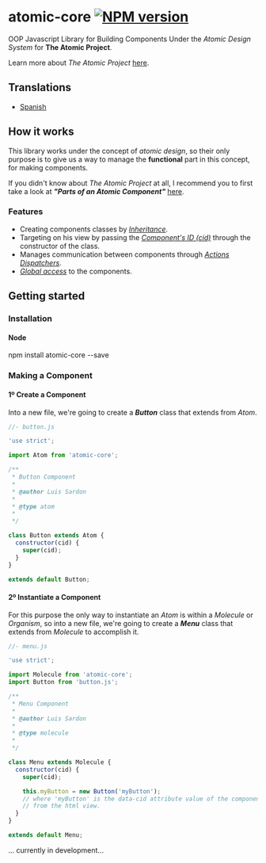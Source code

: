 # atomic-core [![NPM version][npm-image]][npm-url]
OOP Javascript Library for Building Components Under the *Atomic Design System*
for **The Atomic Project**.

Learn more about *The Atomic Project* [here](#).

## Translations
* [Spanish](https://github.com/luissardon/atomic-core/blob/master/README-es.md)

## How it works

This library works under the concept of *atomic design*, so their only purpose
is to give us a way to manage the **functional** part in this concept, for
making components.

If you didn't know about *The Atomic Project* at all, I recommend you to first
take a look at ***"Parts of an Atomic Component"*** [here](#).

### Features
- Creating components classes by *[Inheritance](#)*.
- Targeting on his view by passing the *[Component's ID (cid)](#)* through the
constructor of the class.
- Manages communication between components through *[Actions Dispatchers](#)*.
- *[Global access](#)* to the components.

## Getting started

### Installation

#### Node
npm install atomic-core --save

### Making a Component

#### 1º Create a Component
Into a new file, we're going to create a ***Button*** class that extends from *Atom*.

```javascript
//- button.js

'use strict';

import Atom from 'atomic-core';

/**
 * Button Component
 *
 * @author Luis Sardon
 *
 * @type atom
 *
 */

class Button extends Atom {
  constructor(cid) {
    super(cid);
  }
}

extends default Button;
```

#### 2º Instantiate a Component
For this purpose the only way to instantiate an *Atom* is within a *Molecule* or *Organism*, so into a new file, we're going to create a ***Menu*** class that extends from *Molecule* to accomplish it.

```javascript
//- menu.js

'use strict';

import Molecule from 'atomic-core';
import Button from 'button.js';

/**
 * Menu Component
 *
 * @author Luis Sardon
 *
 * @type molecule
 *
 */

class Menu extends Molecule {
  constructor(cid) {
    super(cid);

    this.myButton = new Button('myButton');
    // where 'myButton' is the data-cid attribute value of the component
    // from the html view.
  }
}

extends default Menu;
```

... currently in development...

[npm-image]: https://img.shields.io/npm/v/atomic-core.svg?style=flat-square
[npm-url]: https://www.npmjs.com/package/atomic-core
